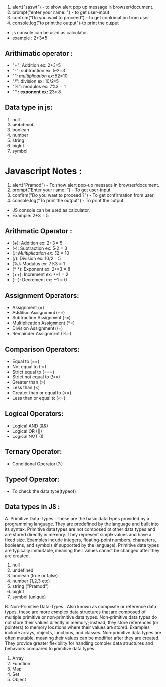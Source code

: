 1. alert("saswt") - to show alert pop up message in browser/document.
2. prompt("enter your name: ") - to get user-input
3. confrim("Do you want to proceed") - to get confrimation from user
4. console.log("to print the output")-to print the output


- js console can be used as calculator.
- example : 2+3=5


## Arithimatic operator :
- "+": Addition ex: 2+3=5
- "-": subtraction ex: 5-2=3
- "*": multiplication ex: 5*2=10
- "/": division ex: 10/2=5
- "%": modulos ex: 7%3 = 1
- "**" : exponent ex: 2**3= 8


## Data type in js:
1. null
2. undefined
3. boolean
4. number
5. string
6. bigInt
7. symbol

# Javascript Notes :

1. alert("Pramod") - To show alert pop-up message in browser/document.
2. prompt("Enter your name: ") - To get user-input.
3. confirm("Do you want to proceed ?") - To get confirmation from user.
4. console.log("To print the output") - To print the output.

- JS console can be used as calculator.
- Example: 2+3 = 5

## Arithmatic Operator :

- (+): Addition ex: 2+3 = 5
- (-): Subtraction ex: 5-2 = 3
- (*): Multiplication ex: 5*2 = 10
- (/): Division ex: 10/2 = 5
- (%): Modulus ex: 7%3 = 1
- (* *): Exponent ex: 2**3 = 8
- (++): Increment ex: ++1 = 2
- (--): Decrement ex: --1 = 0

## Assignment Operators:

- Assignment (=)
- Addition Assignment (+=)
- Subtraction Assignment (-=)
- Multiplication Assignment (\*=)
- Division Assignment (/=)
- Remainder Assignment (%=)

## Comparison Operators:

- Equal to (==)
- Not equal to (!=)
- Strict equal to (===)
- Strict not equal to (!==)
- Greater than (>)
- Less than (<)
- Greater than or equal to (>=)
- Less than or equal to (<=)

## Logical Operators:

- Logical AND (&&)
- Logical OR (||)
- Logical NOT (!)

## Ternary Operator:

- Conditional Operator (?:)

## Typeof Operator:

- To check the data type(typeof)

## Data types in JS :

A. Primitive Data-Types :
These are the basic data types provided by a programming language. They are predefined by the language and built into its syntax. Primitive data types are not composed of other data types and are stored directly in memory. They represent simple values and have a fixed size. Examples include integers, floating-point numbers, characters, booleans, and symbols (if supported by the language). Primitive data types are typically immutable, meaning their values cannot be changed after they are created.

1. null
2. undefined
3. boolean (true or false)
4. number (1,2,3 etc)
5. string ("Pramod")
6. bigInt
7. symbol (unique)

B. Non-Primitive Data-Types :
Also known as composite or reference data types, these are more complex data structures that are composed of multiple primitive or non-primitive data types. Non-primitive data types do not store their values directly in memory; instead, they store references (or pointers) to memory locations where their values are stored. Examples include arrays, objects, functions, and classes. Non-primitive data types are often mutable, meaning their values can be modified after they are created. They provide greater flexibility for handling complex data structures and behaviors compared to primitive data types.

1. Array
2. Function
3. Map
4. Set
5. Object